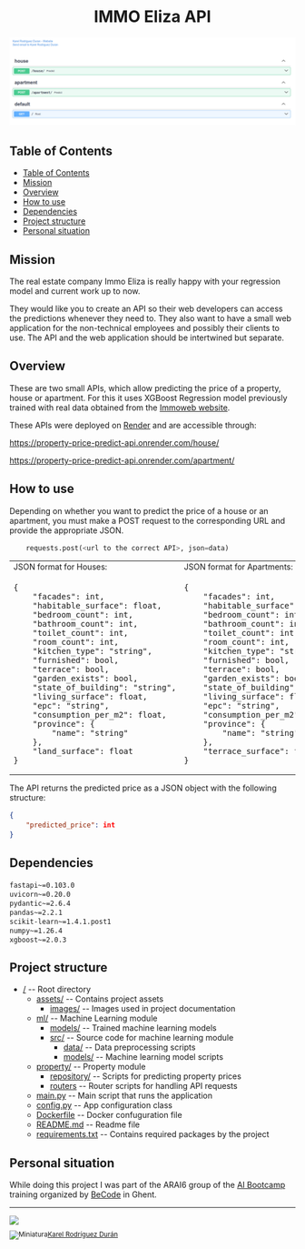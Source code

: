 <h1 align="center"> IMMO Eliza API </h1>
<p align="center">
    <img src="assets/images/banner.png">
</p>

## Table of Contents
- [Table of Contents](#table-of-contents)
- [Mission](#mission)
- [Overview](#overview)
- [How to use](#how-to-use)
- [Dependencies](#dependencies)
- [Project structure](#project-structure)
- [Personal situation](#personal-situation)

## Mission

The real estate company Immo Eliza is really happy with your regression model and current work up to now.

They would like you to create an API so their web developers can access the predictions whenever they need to. They also want to have a small web application for the non-technical employees and possibly their clients to use. The API and the web application should be intertwined but separate.

## Overview

These are two small APIs, which allow predicting the price of a property, house or apartment. For this it uses XGBoost Regression model previously trained with real data obtained from the <a href="https://www.immoweb.be/">Immoweb website</a>.

These APIs were deployed on <a href="https://render.com/">Render</a> and are accessible through:

https://property-price-predict-api.onrender.com/house/

https://property-price-predict-api.onrender.com/apartment/

## How to use

Depending on whether you want to predict the price of a house or an apartment, you must make a POST request to the corresponding URL and provide the appropriate JSON.
```python
    requests.post(<url to the correct API>, json=data)
```

<table>
<tr>
  <td>
    JSON format for Houses:
  </td>
  <td>
    JSON format for Apartments:
  </td>
</tr>
<tr>
    <td>
<pre>
{
    "facades": int,
    "habitable_surface": float,
    "bedroom_count": int,
    "bathroom_count": int,
    "toilet_count": int,
    "room_count": int,
    "kitchen_type": "string",
    "furnished": bool,
    "terrace": bool,
    "garden_exists": bool,
    "state_of_building": "string",
    "living_surface": float,
    "epc": "string",
    "consumption_per_m2": float,
    "province": {
        "name": "string"
    },
    "land_surface": float
}
</pre>
</td>
<td>
<pre>
{
    "facades": int,
    "habitable_surface": float,
    "bedroom_count": int,
    "bathroom_count": int,
    "toilet_count": int,
    "room_count": int,
    "kitchen_type": "string",
    "furnished": bool,
    "terrace": bool,
    "garden_exists": bool,
    "state_of_building": "string",
    "living_surface": float,
    "epc": "string",
    "consumption_per_m2": float,
    "province": {
        "name": "string"
    },
    "terrace_surface": float
}
</pre>
</td>
</tr>
</table>

The API returns the predicted price as a JSON object with the following structure:

```json
{
    "predicted_price": int
}
```

## Dependencies
    fastapi~=0.103.0
    uvicorn~=0.20.0
    pydantic~=2.6.4
    pandas~=2.2.1
    scikit-learn~=1.4.1.post1
    numpy~=1.26.4
    xgboost~=2.0.3

## Project structure
- [/](/) -- Root directory
  - [assets/](assets) -- Contains project assets
      - [images/](assets/images) -- Images used in project documentation
  - [ml/](ml) -- Machine Learning module 
    - [models/](ml/models) -- Trained machine learning models
    - [src/](ml/src) -- Source code for machine learning module
      - [data/](ml/src/data) -- Data preprocessing scripts
      - [models/](ml/src/models) -- Machine learning model scripts
  - [property/](property) -- Property module
    - [repository/](property/repository) -- Scripts for predicting property prices
    - [routers](property/routers) -- Router scripts for handling API requests
  - [main.py](main.py) -- Main script that runs the application
  - [config.py](config.py) -- App configuration class
  - [Dockerfile](Dockerfile) -- Docker confuguration file
  - [README.md](README.md) -- Readme file
  - [requirements.txt](requirements.txt) -- Contains required packages by the project



## Personal situation
While doing this project I was part of the ARAI6 group of the <a href="https://becode.org/all-trainings/pedagogical-framework-ai-data-science/">AI Bootcamp</a> training organized by <a href="https://becode.org/">BeCode</a> in Ghent. 

______________________________________
  <img src="https://avatars.githubusercontent.com/u/106887418?s=400&u=82192b481d8f03c3eaad34ca2bd67889fce6a0c2&v=4" width=115><br><sub><img src="assets/images/linkedin.png" alt="Miniatura" width=20><a href="https://www.linkedin.com/in/karel-rodriguez-duran/">Karel Rodríguez Durán</a></sub>